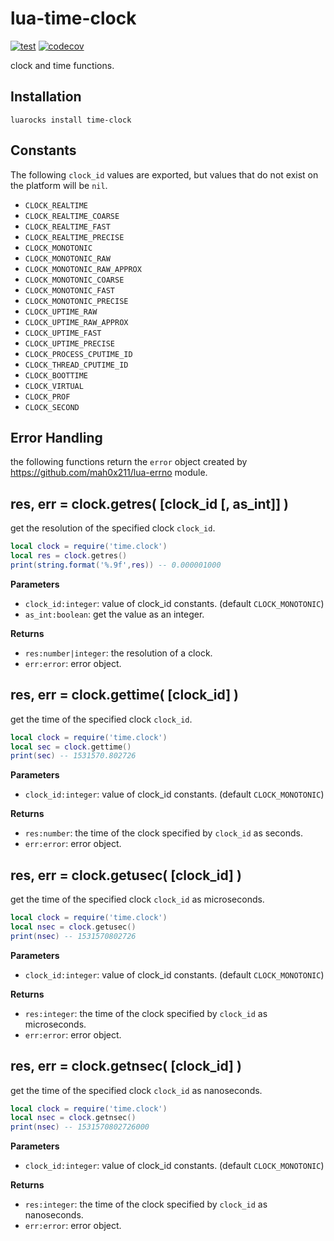 # lua-time-clock

[![test](https://github.com/mah0x211/lua-time-clock/actions/workflows/test.yml/badge.svg)](https://github.com/mah0x211/lua-time-clock/actions/workflows/test.yml)
[![codecov](https://codecov.io/gh/mah0x211/lua-time-clock/branch/master/graph/badge.svg)](https://codecov.io/gh/mah0x211/lua-time-clock)

clock and time functions.


## Installation

```
luarocks install time-clock
```

## Constants

The following `clock_id` values are exported, but values that do not exist on the platform will be `nil`.

- `CLOCK_REALTIME`
- `CLOCK_REALTIME_COARSE`
- `CLOCK_REALTIME_FAST`
- `CLOCK_REALTIME_PRECISE`
- `CLOCK_MONOTONIC`
- `CLOCK_MONOTONIC_RAW`
- `CLOCK_MONOTONIC_RAW_APPROX`
- `CLOCK_MONOTONIC_COARSE`
- `CLOCK_MONOTONIC_FAST`
- `CLOCK_MONOTONIC_PRECISE`
- `CLOCK_UPTIME_RAW`
- `CLOCK_UPTIME_RAW_APPROX`
- `CLOCK_UPTIME_FAST`
- `CLOCK_UPTIME_PRECISE`
- `CLOCK_PROCESS_CPUTIME_ID`
- `CLOCK_THREAD_CPUTIME_ID`
- `CLOCK_BOOTTIME`
- `CLOCK_VIRTUAL`
- `CLOCK_PROF`
- `CLOCK_SECOND`


## Error Handling

the following functions return the `error` object created by https://github.com/mah0x211/lua-errno module.


## res, err = clock.getres( [clock_id [, as_int]] )

get the resolution of the specified clock `clock_id`.

```lua
local clock = require('time.clock')
local res = clock.getres()
print(string.format('%.9f',res)) -- 0.000001000
```

**Parameters**

- `clock_id:integer`: value of clock_id constants. (default `CLOCK_MONOTONIC`)
- `as_int:boolean`: get the value as an integer.

**Returns**

- `res:number|integer`: the resolution of a clock.
- `err:error`: error object.


## res, err = clock.gettime( [clock_id] )

get the time of the specified clock `clock_id`.

```lua
local clock = require('time.clock')
local sec = clock.gettime()
print(sec) -- 1531570.802726
```

**Parameters**

- `clock_id:integer`: value of clock_id constants. (default `CLOCK_MONOTONIC`)

**Returns**

- `res:number`: the time of the clock specified by `clock_id` as seconds.
- `err:error`: error object.


## res, err = clock.getusec( [clock_id] )

get the time of the specified clock `clock_id` as microseconds.

```lua
local clock = require('time.clock')
local nsec = clock.getusec()
print(nsec) -- 1531570802726
```

**Parameters**

- `clock_id:integer`: value of clock_id constants. (default `CLOCK_MONOTONIC`)

**Returns**

- `res:integer`: the time of the clock specified by `clock_id` as microseconds.
- `err:error`: error object.


## res, err = clock.getnsec( [clock_id] )

get the time of the specified clock `clock_id` as nanoseconds.

```lua
local clock = require('time.clock')
local nsec = clock.getnsec()
print(nsec) -- 1531570802726000
```

**Parameters**

- `clock_id:integer`: value of clock_id constants. (default `CLOCK_MONOTONIC`)

**Returns**

- `res:integer`: the time of the clock specified by `clock_id` as nanoseconds.
- `err:error`: error object.


